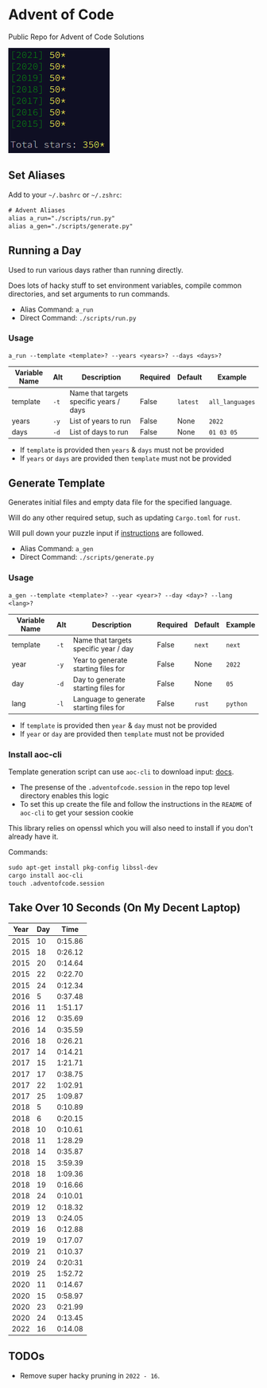 # Advent of Code

Public Repo for Advent of Code Solutions

![Years Completed](advent-completed.png)

## Set Aliases

Add to your `~/.bashrc` or `~/.zshrc`:

```
# Advent Aliases
alias a_run="./scripts/run.py"
alias a_gen="./scripts/generate.py"
```

## Running a Day

Used to run various days rather than running directly.

Does lots of hacky stuff to set environment variables, compile common directories,
and set arguments to run commands.

* Alias Command: `a_run`
* Direct Command: `./scripts/run.py`

### Usage

```
a_run --template <template>? --years <years>? --days <days>?
```

| Variable Name | Alt  | Description                             | Required  | Default  | Example         |
| ------------- | ---- | --------------------------------------- | --------- | -------- | --------------- |
| template      | `-t` | Name that targets specific years / days | False     | `latest` | `all_languages` |
| years         | `-y` | List of years to run                    | False     | None     | `2022`          |
| days          | `-d` | List of days to run                     | False     | None     | `01 03 05`      |

* If `template` is provided then `years` & `days` must not be provided
* If  `years` or `days` are provided then `template` must not be provided

## Generate Template

Generates initial files and empty data file for the specified language.

Will do any other required setup, such as updating `Cargo.toml` for `rust`.

Will pull down your puzzle input if [instructions](##install-aoc-cli) are followed.

* Alias Command: `a_gen`
* Direct Command: `./scripts/generate.py`

### Usage

```
a_gen --template <template>? --year <year>? --day <day>? --lang <lang>?
```

| Variable Name | Alt  | Description                              | Required  | Default | Example  |
| ------------- | ---- | ---------------------------------------- | --------- | ------- | -------- |
| template      | `-t` | Name that targets specific year / day    | False     | `next`  | `next`   |
| year          | `-y` | Year to generate starting files for      | False     | None    | `2022`   |
| day           | `-d` | Day to generate starting files for       | False     | None    | `05`     |
| lang          | `-l` | Language to generate starting files for  | False     | `rust`  | `python` |

* If `template` is provided then `year` & `day` must not be provided
* If  `year` or `day` are provided then `template` must not be provided

### Install aoc-cli

Template generation script can use `aoc-cli` to download input: [docs](https://github.com/scarvalhojr/aoc-cli).

* The presense of the `.adventofcode.session` in the repo top level directory enables this logic
* To set this up create the file and follow the instructions in the `README` of `aoc-cli` to get your session cookie

This library relies on openssl which you will also need to install if you don't already have it.

Commands:

```
sudo apt-get install pkg-config libssl-dev
cargo install aoc-cli
touch .adventofcode.session
```

## Take Over 10 Seconds (On My Decent Laptop)

| Year | Day  | Time    |
| ---- | ---- | ------- |
| 2015 | 10   | 0:15.86 |
| 2015 | 18   | 0:26.12 |
| 2015 | 20   | 0:14.64 |
| 2015 | 22   | 0:22.70 |
| 2015 | 24   | 0:12.34 |
| 2016 | 5    | 0:37.48 |
| 2016 | 11   | 1:51.17 |
| 2016 | 12   | 0:35.69 |
| 2016 | 14   | 0:35.59 |
| 2016 | 18   | 0:26.21 |
| 2017 | 14   | 0:14.21 |
| 2017 | 15   | 1:21.71 |
| 2017 | 17   | 0:38.75 |
| 2017 | 22   | 1:02.91 |
| 2017 | 25   | 1:09.87 |
| 2018 | 5    | 0:10.89 |
| 2018 | 6    | 0:20.15 |
| 2018 | 10   | 0:10.61 |
| 2018 | 11   | 1:28.29 |
| 2018 | 14   | 0:35.87 |
| 2018 | 15   | 3:59.39 |
| 2018 | 18   | 1:09.36 |
| 2018 | 19   | 0:16.66 |
| 2018 | 24   | 0:10.01 |
| 2019 | 12   | 0:18.32 |
| 2019 | 13   | 0:24.05 |
| 2019 | 16   | 0:12.88 |
| 2019 | 19   | 0:17.07 |
| 2019 | 21   | 0:10.37 |
| 2019 | 24   | 0:20:31 |
| 2019 | 25   | 1:52.72 |
| 2020 | 11   | 0:14.67 |
| 2020 | 15   | 0:58.97 |
| 2020 | 23   | 0:21.99 |
| 2020 | 24   | 0:13.45 |
| 2022 | 16   | 0:14.08 |

## TODOs

* Remove super hacky pruning in `2022 - 16`.
